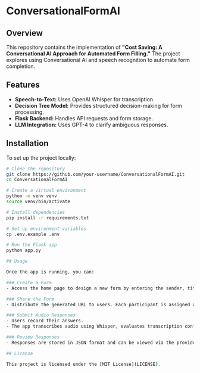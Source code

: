 # ConversationalFormAI

## Overview
This repository contains the implementation of **"Cost Saving: A Conversational AI Approach for Automated Form Filling."** The project explores using Conversational AI and speech recognition to automate form completion.

## Features
- **Speech-to-Text:** Uses OpenAI Whisper for transcription.
- **Decision Tree Model:** Provides structured decision-making for form processing.
- **Flask Backend:** Handles API requests and form storage.
- **LLM Integration:** Uses GPT-4 to clarify ambiguous responses.

## Installation
To set up the project locally:

```bash
# Clone the repository
git clone https://github.com/your-username/ConversationalFormAI.git
cd ConversationalFormAI

# Create a virtual environment
python -m venv venv
source venv/bin/activate  

# Install dependencies
pip install -r requirements.txt

# Set up environment variables
cp .env.example .env

# Run the Flask app
python app.py

## Usage

Once the app is running, you can:

### Create a Form
- Access the home page to design a new form by entering the sender, title, and questions.

### Share the Form
- Distribute the generated URL to users. Each participant is assigned a unique session ID.

### Submit Audio Responses
- Users record their answers.
- The app transcribes audio using Whisper, evaluates transcription confidence, and—if needed—escalates unclear responses to GPT-4 for clarification.

### Review Responses
- Responses are stored in JSON format and can be viewed via the provided endpoints.

## License

This project is licensed under the [MIT License](LICENSE).
